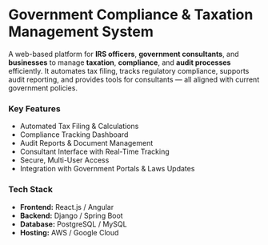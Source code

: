 # **Government Compliance & Taxation Management System**

A web-based platform for **IRS officers**, **government consultants**, and **businesses** to manage **taxation**, **compliance**, and **audit processes** efficiently. It automates tax filing, tracks regulatory compliance, supports audit reporting, and provides tools for consultants — all aligned with current government policies.

### **Key Features**
- Automated Tax Filing & Calculations  
- Compliance Tracking Dashboard  
- Audit Reports & Document Management  
- Consultant Interface with Real-Time Tracking  
- Secure, Multi-User Access  
- Integration with Government Portals & Laws Updates

### **Tech Stack**
- **Frontend:** React.js / Angular  
- **Backend:** Django / Spring Boot  
- **Database:** PostgreSQL / MySQL  
- **Hosting:** AWS / Google Cloud  
